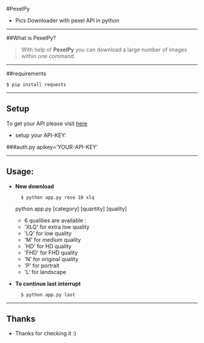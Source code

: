 #PexelPy
* Pics Downloader with pexel API in python

----
##What is PexelPy?
> With help of **PexelPy** you can download a large number of images within one command 

----

##requirements 
   
    $ pip install requests 

----

## Setup
To get your API please visit [here](https://www.pexels.com/api/new/)

* setup your API-KEY:

###auth.py
    apikey='YOUR-API-KEY' 
    

----
## Usage:
* **New download**

        $ python app.py rose 10 xlq

    python app.py [category] [quantity] [quality] 

   * 6 qualities are available :
    * 'XLQ' for extra low quality
    * 'LQ' for low quality
    * 'M' for medium quality
    * 'HD' for HD quality
    * 'FHD' for FHD quality
    * 'N' for original quality
    * 'P' for portrait
    * 'L' for landscape


* **To continue last interrupt**
 

        $ python app.py last 


----
## Thanks
* Thanks for checking it :) 
